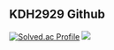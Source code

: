 ## KDH2929 Github

<!--
**KDH2929/KDH2929** is a ✨ _special_ ✨ repository because its `README.md` (this file) appears on your GitHub profile.

Here are some ideas to get you started:

- 🔭 I’m currently working on ...
- 🌱 I’m currently learning ...
- 👯 I’m looking to collaborate on ...
- 🤔 I’m looking for help with ...
- 💬 Ask me about ...
- 📫 How to reach me: ...
- 😄 Pronouns: ...
- ⚡ Fun fact: ...
-->



[![Solved.ac Profile](http://mazassumnida.wtf/api/generate_badge?boj=wlffjt2929)](https://solved.ac/wlffjt2929)
<img src="https://img.shields.io/badge/C++-%2300599C?style=flat-square&logo=cplusplus&logoColor=white" />


